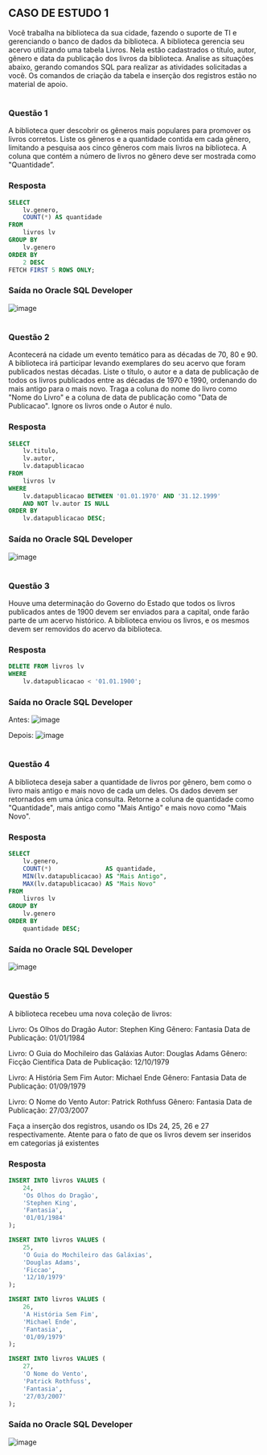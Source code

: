 ## CASO DE ESTUDO 1 
Você trabalha na biblioteca da sua cidade, fazendo o suporte de TI e gerenciando o banco de 
dados da biblioteca. A biblioteca gerencia seu acervo utilizando uma tabela Livros. Nela estão 
cadastrados o título, autor, gênero e data da publicação dos livros da biblioteca. Analise as 
situações abaixo, gerando comandos SQL para realizar as atividades solicitadas a você. Os 
comandos de criação da tabela e inserção dos registros estão no material de apoio. 



#
### Questão 1
A biblioteca quer descobrir os gêneros mais populares para promover os livros corretos. Liste 
os gêneros e a quantidade contida em cada gênero, limitando a pesquisa aos cinco gêneros 
com mais livros na biblioteca. A coluna que contém a número de livros no gênero deve ser 
mostrada como "Quantidade”.

### Resposta
```sql
SELECT
    lv.genero,
    COUNT(*) AS quantidade
FROM
    livros lv
GROUP BY
    lv.genero
ORDER BY
    2 DESC
FETCH FIRST 5 ROWS ONLY;
```

### Saída no Oracle SQL Developer
![image](./assets/q1p1.png)
#





### Questão 2
Acontecerá na cidade um evento temático para as décadas de 70, 80 e 90. A biblioteca irá 
participar levando exemplares do seu acervo que foram publicados nestas décadas. Liste o título, 
o autor e a data de publicação de todos os livros publicados entre as décadas de 1970 e 1990, 
ordenando do mais antigo para o mais novo. Traga a coluna do nome do livro como "Nome do 
Livro" e a coluna de data de publicação como "Data de Publicacao". Ignore os livros onde o Autor 
é nulo.


### Resposta
```sql
SELECT
    lv.titulo,
    lv.autor,
    lv.datapublicacao
FROM
    livros lv
WHERE
    lv.datapublicacao BETWEEN '01.01.1970' AND '31.12.1999'
    AND NOT lv.autor IS NULL
ORDER BY
    lv.datapublicacao DESC;
```

### Saída no Oracle SQL Developer
![image](./assets/q2p1.png)
#



### Questão 3
Houve uma determinação do Governo do Estado que todos os livros publicados antes de 1900
devem ser enviados para a capital, onde farão parte de um acervo histórico. A biblioteca enviou
os livros, e os mesmos devem ser removidos do acervo da biblioteca.

### Resposta
```sql
DELETE FROM livros lv
WHERE
    lv.datapublicacao < '01.01.1900';
```

### Saída no Oracle SQL Developer

Antes:
![image](./assets/q3p1-a.png)


Depois:
![image](./assets/q3p1-d.png)
#



### Questão 4
A biblioteca deseja saber a quantidade de livros por gênero, bem como o livro mais antigo e mais
novo de cada um deles. Os dados devem ser retornados em uma única consulta. Retorne a coluna
de quantidade como "Quantidade", mais antigo como "Mais Antigo" e mais novo como "Mais
Novo".

### Resposta
```sql
SELECT
    lv.genero,
    COUNT(*)               AS quantidade,
    MIN(lv.datapublicacao) AS "Mais Antigo",
    MAX(lv.datapublicacao) AS "Mais Novo"
FROM
    livros lv
GROUP BY
    lv.genero
ORDER BY
    quantidade DESC;
```

### Saída no Oracle SQL Developer
![image](./assets/q4p1.png)
#


### Questão 5
A biblioteca recebeu uma nova coleção de livros:

Livro: Os Olhos do Dragão
Autor: Stephen King
Gênero: Fantasia
Data de Publicação: 01/01/1984

Livro: O Guia do Mochileiro das Galáxias
Autor: Douglas Adams
Gênero: Ficção Científica
Data de Publicação: 12/10/1979

Livro: A História Sem Fim
Autor: Michael Ende
Gênero: Fantasia
Data de Publicação: 01/09/1979

Livro: O Nome do Vento
Autor: Patrick Rothfuss
Gênero: Fantasia
Data de Publicação: 27/03/2007

Faça a inserção dos registros, usando os IDs 24, 25, 26 e 27 respectivamente. Atente para o fato de que os livros devem ser 
inseridos em categorias já existentes

### Resposta
```sql
INSERT INTO livros VALUES (
    24,
    'Os Olhos do Dragão',
    'Stephen King',
    'Fantasia',
    '01/01/1984'
);

INSERT INTO livros VALUES (
    25,
    'O Guia do Mochileiro das Galáxias',
    'Douglas Adams',
    'Ficcao',
    '12/10/1979'
);

INSERT INTO livros VALUES (
    26,
    'A História Sem Fim',
    'Michael Ende',
    'Fantasia',
    '01/09/1979'
);

INSERT INTO livros VALUES (
    27,
    'O Nome do Vento',
    'Patrick Rothfuss',
    'Fantasia',
    '27/03/2007'
);
```

### Saída no Oracle SQL Developer
![image](./assets/q5p1.png)
#